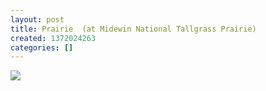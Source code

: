 ```yaml
---
layout: post
title: Prairie  (at Midewin National Tallgrass Prairie)
created: 1372024263
categories: []
---
```

<img src="http://24.media.tumblr.com/bb356fb18f31c6119720ca9c08efb113/tumblr_mov8p3BKKb1rsr8w3o1_500.jpg"/><br/><br/>
